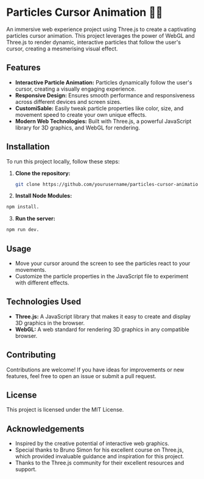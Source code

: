 # Particles Cursor Animation 🎨✨

An immersive web experience project using Three.js to create a captivating particles cursor animation. This project leverages the power of WebGL and Three.js to render dynamic, interactive particles that follow the user's cursor, creating a mesmerising visual effect.

## Features
- **Interactive Particle Animation:** Particles dynamically follow the user's cursor, creating a visually engaging experience.
- **Responsive Design:** Ensures smooth performance and responsiveness across different devices and screen sizes.
- **CustomiSable:** Easily tweak particle properties like color, size, and movement speed to create your own unique effects.
- **Modern Web Technologies:** Built with Three.js, a powerful JavaScript library for 3D graphics, and WebGL for rendering.

## Installation
To run this project locally, follow these steps:

1. **Clone the repository:**
   ```bash
   git clone https://github.com/yourusername/particles-cursor-animation.git
   ```
2. **Install Node Modules:**
  ```bash
  npm install.
  ```
3. **Run the server:**
  ```bash
  npm run dev.
  ```
## Usage
- Move your cursor around the screen to see the particles react to your movements.
- Customize the particle properties in the JavaScript file to experiment with different effects.

## Technologies Used
- **Three.js:** A JavaScript library that makes it easy to create and display 3D graphics in the browser.
- **WebGL:** A web standard for rendering 3D graphics in any compatible browser.

## Contributing
Contributions are welcome! If you have ideas for improvements or new features, feel free to open an issue or submit a pull request.

## License
This project is licensed under the MIT License.

## Acknowledgements
- Inspired by the creative potential of interactive web graphics.
- Special thanks to Bruno Simon for his excellent course on Three.js, which provided invaluable guidance and inspiration for this project.
- Thanks to the Three.js community for their excellent resources and support.
